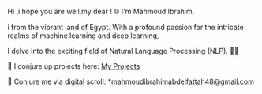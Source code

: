Hi ,i hope you are well,my dear ! 🌐  I'm Mahmoud Ibrahim,

i from the vibrant land of Egypt. With a profound passion for the intricate realms of machine learning and deep learning,

I delve into the exciting field of Natural Language Processing (NLP). 🧞‍♂️

🔮 I conjure up projects here: [My Projects](https://github.com/MahmoudIbrahims?tab=repositories)

📧 Conjure me via digital scroll: *mahmoudibrahimabdelfattah48@gmail.com
